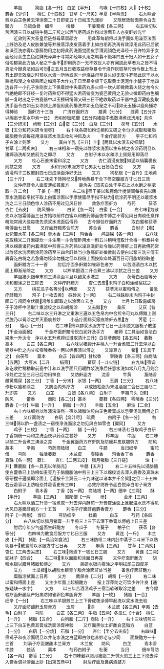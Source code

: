 <!-- { "loadSidebar": true } -->
　　羊脂　　　狗脂【各一升】　白芷【半升】　　乌喙【十四枚】大【十枚】　　麝香【少许】　　桃仁【十四枚】　甘草【一尺炙】半夏【半两洗】
　　右九味合煎以白芷色黄去滓涂面二十日即变五十日如玉光润妙
　　又隠居效验面黒令白去黯方
　　乌贼鱼骨　细辛　　　栝楼　　　干姜蜀椒【各三两】
　　右五味切以苦酒渍三日以成链牛髓二斤煎之以酒气尽药成作粉以涂面丑人亦变鲜妙光华
　　近效则天大圣皇后链益母草留顔方
　　用此草每朝将以洗手面如用澡豆法面上皯防及老人皮肤兼皱等并展落浮皮皮落着手上如白垢再洗再有效淳用此药已后欲和澡豆洗亦得以意斟酌用之初将此药洗面觉面皮手滑润顔色光泽经十日许特异于女面经月余生血色红鲜光泽异于寻常如经年乆用之朝暮不絶年四五十妇人如十五女子俗名郁臭此方仙人秘之千金不即用药亦一无不效世人亦有闻説此草者为之皆不得真法今録真法如后可勿之五月五日收取益母草暴令干烧作灰取草时勿令根上有土有土即无效烧之时预以水洒一所地或泥一炉烧益母草良乆烬无取斗罗筛此灰干以水熟搅和溲之令极熟团之如鸡子大作丸于日里暴令极干讫取黄土泥泥作小鑪子于地四边各开一小孔子生刚炭上下俱着炭中央着药丸多火经一炊乆即微微着火烧之勿令火气絶絶即不好经一复时药熟切不得猛火若药镕变为瓷巴黄用之无验火微即药白色细腻一复时出之于白瓷器中以玉捶研绢筛又研三日不絶收取药以干器中盛深藏旋旋取洗手面令白如玉女项颈上黒但用此药揩洗并如玉色秘之不可如无玉捶以鹿角捶亦得神验
　　面皯方十三首
　　广济疗面皯方
　　雄黄【七分】　　雌黄【五分并以绵裹于浆水中煮一日】　光明砂密陀僧【五分内猪脂中煮数沸煮讫洗用】真珠【三分研末】　峭粉【三分】白蚕【三分】　白及【三分】　　茯苓【五分】　　水银【五分和药末研令消尽】
　　右十味各研如粉讫相和又研之令匀少减取和猪脂面脂搅令调每夜用澡豆浆水洗去妆勿冲风及火
　　千金疗面皯方
　　李子仁和鸡子白涂上则落
　　又方
　　真白羊乳【三升】羊【两具以水渍去皮细擘】　　　甘草【二两炙末】
　　右三味相和一宿先以酢浆水洗面以生布拭之夜涂药明旦以猪蹄汤洗却又依前为之即尽
　　又方
　　白附子末以水和涂上频频用即落尽
　　又方
　　桂心石姜末蜜和涂之
　　又方
　　杏仁酒浸皮脱如泥以绢囊裹夜则拭之效
　　又方
　　水和丹砂末服方寸匕男女七日皆色白也
　　又方
　　美酒浸鸡子三枚蜜封四七日成涂面浄好无比
　　又方
　　狗杞根【一百斤】生地黄【三十斤】
　　右二味先下筛狗杞又碎地黄暴干合下筛空腹服方寸匕日三效
　　文仲疗皯令人面皮薄如蕣萆方
　　鹿角尖【取实白处于平石上以水磨之稍浓取一升二合】　　干姜【一两】
　　右二味筛干姜以和鹿角汁搅使调每夜先以暖浆水洗面软帛拭干取上白蜜涂面以手摩使蜜尽手指不粘为后涂药平明还以暖浆水洗之二三日顔色惊人涂药不用过见风日妙
　　救急疗面皯方
　　芍药　　　茯苓　　　杏仁【去皮】　　防风细辛　　　白芷【各一两】　白蜜【一合】
　　右七味为散先以水银霜傅面三日方始取前件白蜜以和散药傅面夜中傅之不得见风日向晓任意作粉能常用大佳每夜先须浆水洗面后傅药
　　古今録验疗面皯方
　　取白蜜和茯苓粉傅面七日愈
　　又疗面皯黯苏合煎方
　　苏合香　　麝香　　　白附子【炮】　女菀蜀水花【各二两】青木香【三两】　鸡舌香　　鸬鷀屎【各一两】
　　右八味先取糯米二升淅硬炊一斗生用一斗合醇酢用水一斛五斗稍稍澄取汁合得一斛煮并令沸以绵裹诸药内着沸浆中煎得三升药熟以澡豆洗皯处令燥以药傅皯上日再欲傅药常以酢浆水洗面后涂药涂药至三四合皯处当小急痛皯处微微剥去便白以浆三洗三傅玉屑膏讫白粉之若急痛勿怪痒勿搔之但以粉粉上面按抑痒处满百日可用脂胡粉取差
　　面皯黯方二十一首
　　肘后疗面多皯黯如雀卵色者方
　　以苦酒渍白木以拭面上即渐渐除之
　　又方
　　以羚羊胆酒二升合煮三沸以涂拭之日三差
　　又方
　　羊胆猪头细辛末煎三沸涂面平旦以醋浆水洗之
　　又方
　　茯苓白石脂等分末和蜜涂之日三除去
　　文仲疗皯黯方
　　杏仁去皮末鸡子白和涂经宿拭之
　　又方
　　桃花瓜子各等分以傅面
　　又方
　　茯苓末以蜜和傅之
　　备急疗皯黯方
　　鸡子【一枚去黄】　硃砂末【一两】
　　右二味硃砂末内鸡子中封固口与鸡同令伏鶵鸡雏出即取之以涂面立去也
　　又方
　　七月七日取露蜂房子于漆杯中渍取汁重滤绞之以和胡粉涂
　　又去黯方
　　桑灰　　　艾灰【各三升】
　　右二味以水三升淋之又重淋三遍以五色帛内中合煎令可丸以傅黯上则烂脱乃以膏涂之并灭瘢痕甚妙
　　小品疗面黯灭瘢痕除皯去黒方
　　荠苨【二分】　　桂心【一分】
　　右二味筛以酢浆水服方寸匕日一止即脱又服栀子散差【千金治面靤】
　　千金疗面皯黯令悦白润好及手方
　　猪蹄【二具治如食法白粱米一升汰令　浄以水五升煮蹄烂澄取清汁三升】白茯苓商陆【各五两】　萎蕤　　　藁本　　　白芷【各三两】
　　右六味以猪蹄汁并桃人一升合煮取二升去滓以白瓷器中贮之内甘松零陵香各一两以绵裹渍以傅之
　　又澡豆方
　　猪【五具干之】　白茯苓　　藁本　　　白芷【各四两】甘松香　　零陵香【各三两】白商陆【五两】　大豆末【二升
　　绢筛】　　　　藋灰【一斗火链】
　　右九味筛调和讫收贮稍稍取前瓷中汁和以洗手面只用暖酢浆洗浄后任意水洗如常八月九月则合冷处贮之至三月已后勿用神良
　　又防皯面方
　　沈香　　　牛黄　　　薰陆香　　雌黄鹰屎【各三分】　丁香【一分末】　水银【一两】　　玉屑【三分】
　　右八味作粉以蜜和涂之
　　又防面内外疗方
　　以成链松脂为末温酒服二合日三服尽二升即差
　　又方
　　白芷　　　白蜡【各八两】　白附子　　辛夷乌头【炮】　　防风　　　藿香　　　商陆【各二分】藁本　　　萎蕤【各四两】　零陵香【三分】　麝香【一分】牛脂【一升】　　鹅脂【一升】　　羊脂【五合】　　麻油【二合】
　　右十六味细剉以酢渍浃浃然一宿以诸脂油煎白芷色黄膏成以皂荚汤洗面傅之日三差
　　又疗面防方
　　白矾【烧汁尽】　硫黄　　　白附子【各一分】
　　右三味筛以酢一盏渍之一宿夜浄洗面涂之勿见风白如雪也【翼同】
　　又方
　　鸡子【三枚】　　丁香【一两】　　醋【一升】
　　右三味渍七日取鸡子白研丁香胡粉一两和之洗面夜以药涂之甚妙
　　又方
　　羚羊胆　　牛胆
　　右二味以醋二升合煮三沸涂之差
　　千金翼面药方疗皯防及防瘰并皮肤皴劈方
　　防风　　　藁本　　　辛夷　　　芍药商陆根　　白芷　　　牛膝　　　当归细辛　　　蜜陀僧　　芎防　　　独活萎蕤　　　木兰皮　　零陵香　　鸡舌香丁香　　　麝香　　　真珠【各一两】　蕤仁
　　杏仁【二两去皮】　腊月猪脂【三升链】　　　　油【一升】麞鹿脑【各一具无以羊脑充】　　　牛髓【五升】
　　右二十五味先以浸脑髓使白藿香已上防咀如麦豆乃于脑髓脂油中煎三上三下以绵绞滤去滓入麝香及真珠末等研搅千遍凝即涂面上【谨按千金翼云二十九味遂以诸本并千金翼之但二十五味右云藿香以上防咀恐并藿香更有三味】
　　必效疗防皯令面白悦泽白附子膏方
　　白附子　　青木香　　丁香【各一两】　商陆根【一两】细辛【三两】　　酥【半升】　　　羊脂【三两】　　蜜陀僧【一两
　　研】　　　　金牙【三两】
　　右九味以酒三升渍一宿煮取一升去滓内酥煎一升膏夜涂面上旦起温水洗不得见大风日差面皯疱方一十五首
　　刘涓子疗面皯疱麝香膏方
　　麝香【三分】　　附子【一两炮】　当归　　　芎防细辛　　　杜蘅　　　白芷　　　芍药【各四分】
　　右八味切以腊月猪膏一升半煎三上三下去滓下香膏以傅疱上日三差
　　肘后疗年少气盛面生皯靤方
　　冬瓜子　　冬葵子　　柏子仁　　茯苓【各等分】
　　右四味为散食后服方寸匕日三服
　　又方
　　黄连【一斤】　　木兰皮【十两】　猪肚【一具治如食法】
　　右三味防咀二味内肚中蒸于二斗米下以熟切暴干散食前以水服方寸匕日再
　　又方
　　麻黄【三两】　　甘草【二两炙】　杏仁【三两去尖皮】
　　右三味筛酒下一钱匕日三服
　　又方
　　黄连【二两】　　蛇牀子【四合】
　　右二味末以面脂和涂面日再差
　　文仲疗面皯靤方
　　胡粉水银以腊月猪脂和傅之
　　又方
　　熟研水银向夜涂之平明拭却三四度差
　　又方
　　土瓜根以胡粉水银青羊脂合涂面皯处当差
　　备急疗面皯靤方
　　糜脂涂拭面上日再
　　又方
　　鹰屎白【二分】　胡粉【一分】
　　右二味以蜜和傅面上差
　　又主少年面上起细靤方
　　挼上浮萍防之可饮少许汁良【通按疑缺一水字】
　　又方
　　以三年苦酒渍鸡子三宿当软破取涂之差
　　古今録验疗面皯靤及产妇黒防如雀卵色羊胆膏方
　　羊胆【一枚】　　猪脂【一合】　　细辛【一分】
　　右三味以羊胆煎三上三下膏成夜涂傅早起洗以浆水洗去验
　　又疗面防靤皯玉屑膏方
　　玉屑　　　瑚　　　木兰皮【各三两】辛夷【去毛】白附子　　芎防　　　白芷【各二两】　牛脂【五两】冬瓜仁【十合】　桃仁【一升】　　猪脂【五合】　　白狗脂【二斤】商陆【一升】
　　右十三味切煎三上三下白芷色黄其膏成洗面涂膏神验
　　又疗面黑似土皯靤白蓝脂方
　　白蓝【一分】　　白矾【一分烧】　石脂【一分】　　杏仁【半分去尖皮】
　　右四味筛鸡子和夜涂面明旦以井花水洗之白蓝即白敛也甚妙老与少同
　　面皻靤方一十三首
　　刘涓子疗面皻靤木兰膏方
　　木兰皮　　防风　　　白芷　　　青木香牛膝　　　独活　　　藁本　　　芍药白附子　　杜蘅　　　当归　　　细辛芎防【各一两】　麝香【二分】
　　右十四味剉以腊月猪脂二升微火煎三上三下绞去滓入麝香调以傅面上妙【出第五巻中】
　　肘后疗面及鼻病酒皻方
